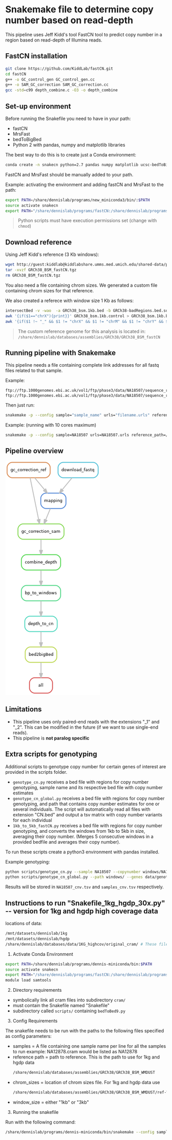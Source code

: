# Snakemake file to determine copy number based on read-depth

This pipeline uses Jeff Kidd's tool FastCN tool to predict copy number in a region based on read-depth of Illumina reads.

## FastCN installation

```bash
git clone https://github.com/KiddLab/fastCN.git
cd fastCN
g++ -o GC_control_gen GC_control_gen.cc
g++ -o SAM_GC_correction SAM_GC_correction.cc
gcc -std=c99 depth_combine.c -O3 -o depth_combine
```

## Set-up environment

Before running the Snakefile you need to have in your path:
- fastCN
- MrsFast
- bedToBigBed
- Python 2 with pandas, numpy and matplotlib libraries

The best way to do this is to create just a Conda environment:
```bash
conda create -n snakecn python=2.7 pandas numpy matplotlib ucsc-bedToBigBed
```

FastCN and MrsFast should be manually added to your path.

Example: activating the environment and adding fastCN and MrsFast to the path:
```bash
export PATH=/share/dennislab/programs/new_miniconda3/bin/:$PATH
source activate snakecn
export PATH="/share/dennislab/programs/fastCN:/share/dennislab/programs/mrsfast/:$PATH"
```

> Python scripts must have execution permissions set (change with `chmod`)

## Download reference

Using Jeff Kidd's reference (3 Kb windows):
```bash
wget http://guest:kiddlab@kiddlabshare.umms.med.umich.edu/shared-data/public-data/fastCN/GRCh38_BSM_fastCN.tgz
tar -xvzf GRCh38_BSM_fastCN.tgz
rm GRCh38_BSM_fastCN.tgz
```

You also need a file containing chrom sizes. We generated a custom file containing chrom sizes for that reference.

We also created a referece with window size 1 Kb as follows:
```bash
intersectBed -v -wao  -a GRCh38_bsm.1kb.bed -b GRCh38-badRegions.bed.sorted.merge >  GRCh38_bsm.1kb.control
awk '{if($1=="chrX"){print}}' GRCh38_bsm.1kb.control > GRCh38_bsm.1kb.bed.chrXnonParControl
awk '{if($1 !~ "_" && $1 != "chrX" && $1 != "chrM" && $1 != "chrY" && $1 != "chrEBV"){print}}' GRCh38_bsm.1kb.control > GRCh38_bsm.1kb.bed.autoControl
```

> The custom reference genome for this analysis is located in: `/share/dennislab/databases/assemblies/GRCh38/GRCh38_BSM_fastCN`

## Running pipeline with Snakemake

This pipeline needs a file containing complete link addresses for all fastq files related to that sample.

Example:
```
ftp://ftp.1000genomes.ebi.ac.uk/vol1/ftp/phase3/data/NA18507/sequence_read/ERR002346_2.filt.fastq.gz
ftp://ftp.1000genomes.ebi.ac.uk/vol1/ftp/phase3/data/NA18507/sequence_read/ERR002346_1.filt.fastq.gz
```

Then just run:
```bash
snakemake -p --config sample="sample_name" urls="filename.urls" reference_path="path/to/referece" chrom_sizes="path/to/chromsizes"
```

Example: (running with 10 cores maximum)
```bash
snakemake -p --config sample=NA18507 urls=NA18507.urls reference_path=/share/dennislab/databases/assemblies/GRCh38/GRCh38_BSM_WMDUST chrom_sizes=/share/dennislab/databases/assemblies/GRCh38/GRCh38_BSM_WMDUST/ref-WMDUST/GRCh38_BSM.chromsizes -j 10
```

## Pipeline overview

![Rulegraph](figs/rulegraph.png)

## Limitations

- This pipeline uses only paired-end reads with the extensions "_1" and "_2". This can be modified in the future (if we want to use single-end reads).
- This pipeline is **not paralog specific**

## Extra scripts for genotyping

Additional scripts to genotype copy number for certain genes of interest are provided in the scripts folder.
- `genotype_cn.py` receives a bed file with regions for copy number genotyping, sample name and its respective bed file with copy number estimates
- `genotype_cn_global.py` receives a bed file with regions for copy number genotyping, and path that contains copy number estimates for one or several individuals. The script will automatically read all files with extension "CN.bed" and output a tsv matrix with copy number variants for each individual
- `1kb_to_5kb_fastCN.py` receives a bed file with regions for copy number genotyping, and converts the windows from 1kb to 5kb in size, averaging their copy number. (Merges 5 consecutive windows in a provided bedfile and averages their copy number). 

To run these scripts create a python3 environment with pandas installed.

Example genotyping:
```bash
python scripts/genotype_cn.py --sample NA18507 --copynumber windows/NA18507.depth.1kb.bed.CN.bed --genes data/genotypable_regions.bed
python scripts/genotype_cn_global.py --path windows/ --genes data/genotypable_regions.bed
```

Results will be stored in `NA18507_cnv.tsv` and `samples_cnv.tsv` respectively.




## Instructions to run "Snakefile_1kg_hgdp_30x.py" -- version for 1kg and hgdp high coverage data

locations of data:
```bash
/mnt/datasets/dennislab/1kg
/mnt/datasets/dennislab/hgdp
/share/dennislab/databases/data/1KG_highcov/original_cram/ # These files were re-downloaded because they were corrupted in the /mnt/databases/dennislab/ directories
```

1. Activate Conda Environment

```bash
export PATH=/share/dennislab/programs/dennis-miniconda/bin:$PATH
source activate snakecn
export PATH="/share/dennislab/programs/fastCN:/share/dennislab/programs/mrsfast/:$PATH"
module load samtools
```

2. Directory requirements

- symbolically link all cram files into subdirectory `cram/`
- must contain the Snakefile named "Snakefile"
- subdirectory called `scripts/` containing `bedToBed9.py`

3. Config Requirements

The snakefile needs to be run with the paths to the following files specified as config parameters:
- samples = A file containing one sample name per line for all the samples to run
    example: NA12878.cram would be listed as NA12878
- reference path = path to reference. This is the path to use for 1kg and hgdp data
   ```bash
   /share/dennislab/databases/assemblies/GRCh38/GRCh38_BSM_WMDUST
   ```
- chrom_sizes = location of chrom sizes file. For 1kg and hgdp data use
  ```bash
  /share/dennislab/databases/assemblies/GRCh38/GRCh38_BSM_WMDUST/ref-WMDUST/GRCh38_BSM.chromsizes
  ```
- window_size = either "1kb" or "3kb"

3. Running the snakefile

Run with the following command:

```bash
/share/dennislab/programs/dennis-miniconda/bin/snakemake --config samples=samples.txt reference_path=/share/dennislab/databases/assemblies/GRCh38/GRCh38_BSM_WMDUST chrom_sizes=/share/dennislab/databases/assemblies/GRCh38/GRCh38_BSM_WMDUST/ref-WMDUST/GRCh38_BSM.chromsizes window_size=1kb -p -j 10

```
